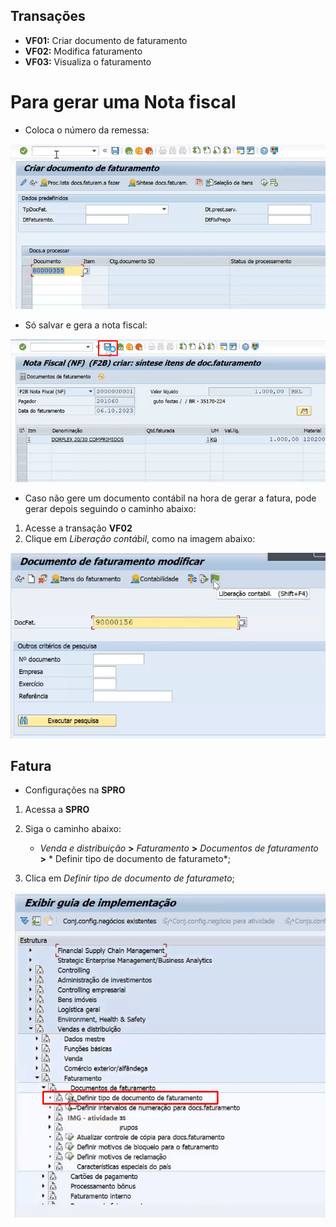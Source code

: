 ## Transações 

- **VF01:** Criar documento de faturamento
- **VF02:** Modifica faturamento
- **VF03:** Visualiza o faturamento


# Para gerar uma Nota fiscal 

- Coloca o número da remessa:   

![Alt text](image-9.png)

- Só salvar e gera a nota fiscal:   

![Alt text](image-7.png)   

- Caso não gere um documento contábil na hora de gerar a fatura, pode gerar depois seguindo o caminho abaixo:

1. Acesse a transação **VF02**
2. Clique em *Liberação contábil*, como na imagem abaixo:   

![liberaçã contabil](image-10.png)   


## Fatura 

- Configurações na **SPRO**

1. Acessa a **SPRO**
2. Siga o caminho abaixo:

    - *Venda e distribuição* **>** *Faturamento* **>** *Documentos de faturamento* **>** * Definir tipo de documento de faturameto*;

3. Clica em *Definir tipo de documento de faturameto*;   

![spro faturamento](image-11.png)
 